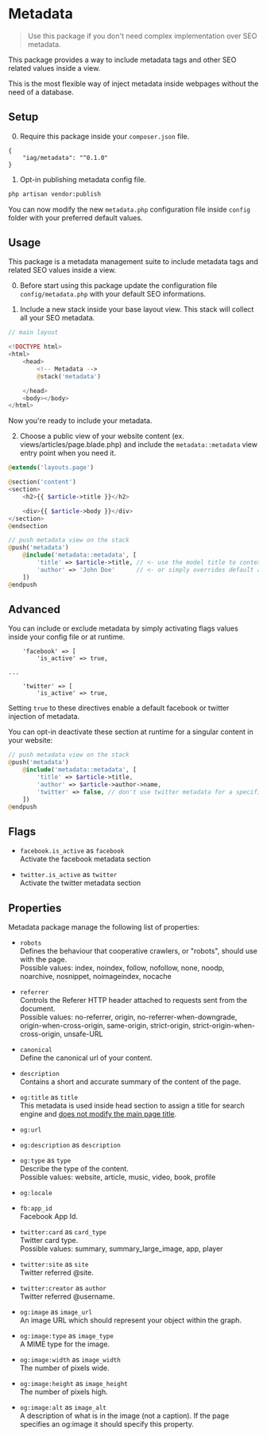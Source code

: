 
# Metadata

> Use this package if you don't need complex implementation over SEO metadata.

This package provides a way to include metadata tags and other SEO related values inside a view.

This is the most flexible way of inject metadata inside webpages without the need of a database.

## Setup

0. Require this package inside your `composer.json` file.

```composer
{
    "iag/metadata": "^0.1.0"
}
```

1. Opt-in publishing metadata config file.

```bash
php artisan vendor:publish
```

You can now modify the new `metadata.php` configuration file inside `config` folder with your preferred default values.

## Usage

This package is a metadata management suite to include metadata tags and related SEO values inside a view.

0. Before start using this package update the configuration file `config/metadata.php` with your default SEO informations.

1. Include a new stack inside your base layout view. This stack will collect all your SEO metadata.

```php
// main layout

<!DOCTYPE html>
<html>
    <head>
        <!-- Metadata -->
        @stack('metadata')

    </head>
    <body></body>
</html>
```

Now you're ready to include your metadata.

2. Choose a public view of your website content (ex. views/articles/page.blade.php) and include the `metadata::metadata` view entry point when you need it.

```php
@extends('layouts.page')

@section('content')
<section>
    <h2>{{ $article->title }}</h2>

    <div>{{ $article->body }}</div>
</section>
@endsection

// push metadata view on the stack
@push('metadata')
    @include('metadata::metadata', [
        'title' => $article->title, // <- use the model title to contextualize the title metadata
        'author' => 'John Doe'      // <- or simply overrides default author value at runtime
    ])
@endpush
```

## Advanced

You can include or exclude metadata by simply activating flags values inside your config file or at runtime.

```
    'facebook' => [
        'is_active' => true,

...

    'twitter' => [
        'is_active' => true,
```

Setting `true` to these directives enable a default facebook or twitter injection of metadata.

You can opt-in deactivate these section at runtime for a singular content in your website:

```php
// push metadata view on the stack
@push('metadata')
    @include('metadata::metadata', [
        'title' => $article->title,
        'author' => $article->author->name,
        'twitter' => false, // don't use twitter metadata for a specific content
    ])
@endpush
```

## Flags

* `facebook.is_active` as `facebook`  
Activate the facebook metadata section

* `twitter.is_active` as `twitter`  
Activate the twitter metadata section

## Properties

Metadata package manage the following list of properties:

* `robots`  
Defines the behaviour that cooperative crawlers, or "robots", should use with the page.  
Possible values: index, noindex, follow, nofollow, none, noodp, noarchive, nosnippet, noimageindex, nocache

* `referrer`  
Controls the Referer HTTP header attached to requests sent from the document.  
Possible values: no-referrer, origin, no-referrer-when-downgrade, origin-when-cross-origin, same-origin, strict-origin, strict-origin-when-cross-origin, unsafe-URL

* `canonical`  
Define the canonical url of your content.

* `description`  
Contains a short and accurate summary of the content of the page.

* `og:title` as `title`  
This metadata is used inside head section to assign a title for search engine and <u>does not modify the main page title</u>.

* `og:url`
* `og:description` as `description`
* `og:type` as `type`  
Describe the type of the content.  
Possible values: website, article, music, video, book, profile

* `og:locale`

* `fb:app_id`  
Facebook App Id.

* `twitter:card` as `card_type`  
Twitter card type.  
Possible values: summary, summary_large_image, app, player

* `twitter:site` as `site`  
Twitter referred @site.

* `twitter:creator` as `author`  
Twitter referred @username.

* `og:image` as `image_url`  
An image URL which should represent your object within the graph.

* `og:image:type` as `image_type`  
A MIME type for the image.

* `og:image:width` as `image_width`  
The number of pixels wide.

* `og:image:height` as `image_height`  
The number of pixels high.

* `og:image:alt` as `image_alt`  
A description of what is in the image (not a caption). If the page specifies an og:image it should specify this property.
